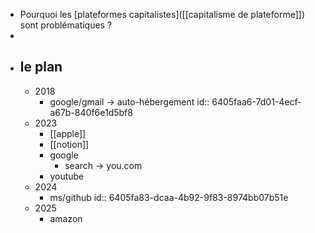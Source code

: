 - Pourquoi les [plateformes capitalistes]([[capitalisme de plateforme]]) sont problématiques ?
-
- ## le plan
	- 2018
		- google/gmail -> auto-hébergement
		  id:: 6405faa6-7d01-4ecf-a67b-840f6e1d5bf8
	- 2023
		- [[apple]]
		- [[notion]]
		- google
			- search -> you.com
		- youtube
	- 2024
		- ms/github
		  id:: 6405fa83-dcaa-4b92-9f83-8974bb07b51e
	- 2025
		- amazon